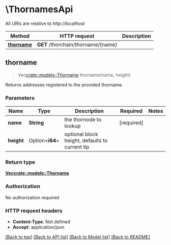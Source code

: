 # \ThornamesApi

All URIs are relative to *http://localhost*

Method | HTTP request | Description
------------- | ------------- | -------------
[**thorname**](ThornamesApi.md#thorname) | **GET** /thorchain/thorname/{name} | 



## thorname

> Vec<crate::models::Thorname> thorname(name, height)


Returns addresses registered to the provided thorname.

### Parameters


Name | Type | Description  | Required | Notes
------------- | ------------- | ------------- | ------------- | -------------
**name** | **String** | the thornode to lookup | [required] |
**height** | Option<**i64**> | optional block height, defaults to current tip |  |

### Return type

[**Vec<crate::models::Thorname>**](Thorname.md)

### Authorization

No authorization required

### HTTP request headers

- **Content-Type**: Not defined
- **Accept**: application/json

[[Back to top]](#) [[Back to API list]](../README.md#documentation-for-api-endpoints) [[Back to Model list]](../README.md#documentation-for-models) [[Back to README]](../README.md)

